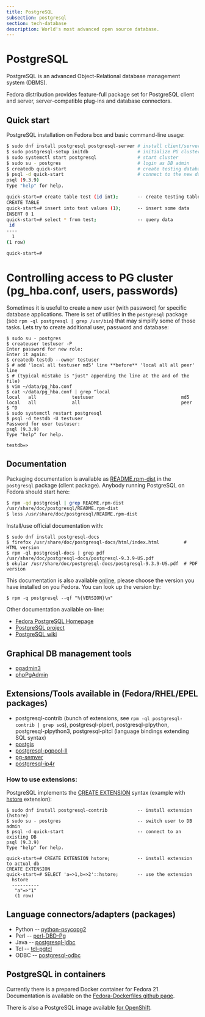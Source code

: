 ```yaml
---
title: PostgreSQL
subsection: postgresql
section: tech-database
description: World's most advanced open source database.
---
```


<!--
TODOs
- mention somehow
  - database role == PostgreSQL
  - open postgresql monitoring (OPM)
- README.rpm-dist export to MD
- quickstart
  - python/perl/c/c++
-->

# PostgreSQL

PostgreSQL is an advanced Object-Relational database management system (DBMS).

Fedora distribution provides feature-full package set for PostgreSQL client and
server, server-compatible plug-ins and database connectors.

## Quick start

PostgreSQL installation on Fedora box and basic command-line usage:

```bash
$ sudo dnf install postgresql postgresql-server # install client/server
$ sudo postgresql-setup initdb                  # initialize PG cluster
$ sudo systemctl start postgresql               # start cluster
$ sudo su - postgres                            # login as DB admin
$ createdb quick-start                          # create testing database
$ psql -d quick-start                           # connect to the new database
psql (9.3.9)
Type "help" for help.

quick-start=# create table test (id int);       -- create testing table
CREATE TABLE
quick-start=# insert into test values (1);      -- insert some data
INSERT 0 1
quick-start=# select * from test;               -- query data
 id
----
  1
(1 row)

quick-start=#
```

# Controlling access to PG cluster (pg_hba.conf, users, passwords)

Sometimes it is useful to create a new user (with password) for specific database
applications.  There is set of utilities in the `postgresql` package (see
`rpm -ql postgresql | grep /usr/bin`) that may simplify some of those tasks.  Lets try to
create additional user, password and database:

```
$ sudo su - postgres
$ createuser testuser -P
Enter password for new role:
Enter it again:
$ createdb testdb --owner testuser
$ # add 'local all testuser md5' line **before** 'local all all peer' line
$ # (typical mistake is "just" appending the line at the and of the file)
$ vim ~/data/pg_hba.conf
$ cat ~/data/pg_hba.conf | grep ^local
local   all             testuser                                md5
local   all             all                                     peer
$ ^D
$ sudo systemctl restart postgresql
$ psql -d testdb -U testuser
Password for user testuser:
psql (9.3.9)
Type "help" for help.

testdb=>
```

## Documentation

Packaging documentation is available as [README.rpm-dist](https://fedoraproject.org/wiki/PostgreSQL/README.rpm-dist) in the `postgresql` package (client package).  Anybody running PostgreSQL on Fedora should start here:

```bash
$ rpm -qd postgresql | grep README.rpm-dist
/usr/share/doc/postgresql/README.rpm-dist
$ less /usr/share/doc/postgresql/README.rpm-dist
```

Install/use official documentation with:

```
$ sudo dnf install postgresql-docs
$ firefox /usr/share/doc/postgresql-docs/html/index.html         # HTML version
$ rpm -ql postgresql-docs | grep pdf
/usr/share/doc/postgresql-docs/postgresql-9.3.9-US.pdf
$ okular /usr/share/doc/postgresql-docs/postgresql-9.3.9-US.pdf  # PDF version
```

This documentation is also available [online](http://www.postgresql.org/docs/),
please choose the version you have installed on you Fedora.
You can look up the version by:

```
$ rpm -q postgresql --qf "%{VERSION}\n"
```

Other documentation available on-line:

* [Fedora PostgreSQL Homepage](https://fedoraproject.org/wiki/PostgreSQL)
* [PostgreSQL project](http://www.postgresql.org/about/)
* [PostgreSQL wiki](https://wiki.postgresql.org/wiki/Main_Page)


## Graphical DB management tools

* [pgadmin3](https://src.fedoraproject.org/rpms/pgadmin3)
* [phpPgAdmin](https://src.fedoraproject.org/rpms/phpPgAdmin)

## Extensions/Tools available in (Fedora/RHEL/EPEL packages)

* postgresql-contrib (bunch of extensions, see
  `rpm -ql postgresql-contrib | grep so$`), postgresql-plperl,
  postgresql-plpython, postgresql-plpython3, postgresql-pltcl (language bindings
  extending SQL syntax)
* [postgis](https://src.fedoraproject.org/rpms/postgis)
* [postgresql-pgpool-II](https://src.fedoraproject.org/rpms/postgresql-pgpool-II)
* [pg-semver](https://src.fedoraproject.org/rpms/pg-semver)
* [postgresql-ip4r](https://src.fedoraproject.org/rpms/postgresql-ip4r)

### How to use extensions:

PostgreSQL implements the [CREATE
EXTENSION](http://www.postgresql.org/docs/9.4/static/sql-createextension.html)
syntax (example with
[hstore](http://www.postgresql.org/docs/9.4/static/hstore.html) extension):

```
$ sudo dnf install postgresql-contrib           -- install extension (hstore)
$ sudo su - postgres                            -- switch user to DB admin
$ psql -d quick-start                           -- connect to an existing DB
psql (9.3.9)
Type "help" for help.

quick-start=# CREATE EXTENSION hstore;          -- install extension to actual db
CREATE EXTENSION
quick-start=# SELECT 'a=>1,b=>2'::hstore;       -- use the extension
  hstore
  ----------
   "a"=>"1"
   (1 row)
```

## Language connectors/adapters (packages)

* Python -- [python-psycopg2](https://admin.fedoraproject.org/pkgdb/packages/python-psycopg2)
* Perl -- [perl-DBD-Pg](https://admin.fedoraproject.org/pkgdb/packages/perl-DBD-Pg)
* Java -- [postgresql-jdbc](https://admin.fedoraproject.org/pkgdb/packages/postgresql-jdbc)
* Tcl -- [tcl-pgtcl](https://admin.fedoraproject.org/pkgdb/packages/tcl-pgtcl)
* ODBC -- [postgresql-odbc](https://admin.fedoraproject.org/pkgdb/packages/postgresql-odbc)

## PostgreSQL in containers

Currently there is a prepared Docker container for Fedora 21.  Documentation
is available on the [Fedora-Dockerfiles github
page](https://github.com/fedora-cloud/Fedora-Dockerfiles/tree/master/postgresql).

There is also a PostgreSQL image available
[for OpenShift](https://github.com/openshift/postgresql).

